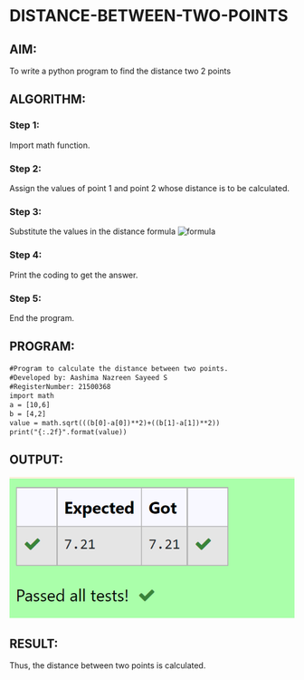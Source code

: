 # DISTANCE-BETWEEN-TWO-POINTS

## AIM:
To write a python program to find the distance two 2 points

## ALGORITHM:
### Step 1:
Import math function.
### Step 2: 
Assign the values of point 1 and point 2 whose distance is to be calculated.
### Step 3: 
Substitute the values in the distance formula  ![formula](/formula.png)

### Step 4: 
Print the coding to get the answer.
### Step 5: 
End the program.

## PROGRAM:
```
#Program to calculate the distance between two points.
#Developed by: Aashima Nazreen Sayeed S
#RegisterNumber: 21500368
import math
a = [10,6]
b = [4,2]
value = math.sqrt(((b[0]-a[0])**2)+((b[1]-a[1])**2))
print("{:.2f}".format(value))
```
  
## OUTPUT:
![OUTPUT](./output01.png)



## RESULT:
Thus, the distance between two points is calculated.

